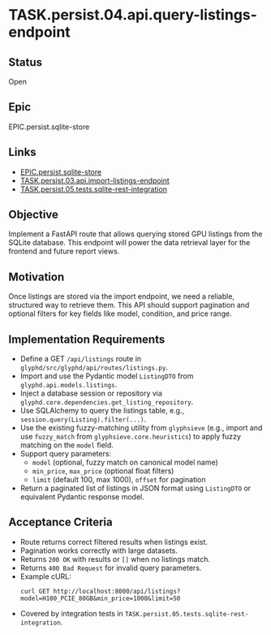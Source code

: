 # TASK.persist.04.api.query-listings-endpoint

## Status
Open

## Epic
EPIC.persist.sqlite-store

## Links
- [EPIC.persist.sqlite-store](../epics/open/EPIC.persist.sqlite-store.md)
- [TASK.persist.03.api.import-listings-endpoint](TASK.persist.03.api.import-listings-endpoint.md)
- [TASK.persist.05.tests.sqlite-rest-integration](TASK.persist.05.tests.sqlite-rest-integration.md)

## Objective
Implement a FastAPI route that allows querying stored GPU listings from the SQLite database. This endpoint will power the data retrieval layer for the frontend and future report views.

## Motivation
Once listings are stored via the import endpoint, we need a reliable, structured way to retrieve them. This API should support pagination and optional filters for key fields like model, condition, and price range.

## Implementation Requirements
- Define a GET `/api/listings` route in `glyphd/src/glyphd/api/routes/listings.py`.
- Import and use the Pydantic model `ListingDTO` from `glyphd.api.models.listings`.
- Inject a database session or repository via `glyphd.core.dependencies.get_listing_repository`.
- Use SQLAlchemy to query the listings table, e.g., `session.query(Listing).filter(...)`.
- Use the existing fuzzy-matching utility from `glyphsieve` (e.g., import and use `fuzzy_match` from `glyphsieve.core.heuristics`) to apply fuzzy matching on the `model` field.
- Support query parameters:
  - `model` (optional, fuzzy match on canonical model name)
  - `min_price`, `max_price` (optional float filters)
  - `limit` (default 100, max 1000), `offset` for pagination
- Return a paginated list of listings in JSON format using `ListingDTO` or equivalent Pydantic response model.

## Acceptance Criteria
- Route returns correct filtered results when listings exist.
- Pagination works correctly with large datasets.
- Returns `200 OK` with results or `[]` when no listings match.
- Returns `400 Bad Request` for invalid query parameters.
- Example cURL:
  ```
  curl GET http://localhost:8000/api/listings?model=H100_PCIE_80GB&min_price=1000&limit=50
  ```
- Covered by integration tests in `TASK.persist.05.tests.sqlite-rest-integration`.